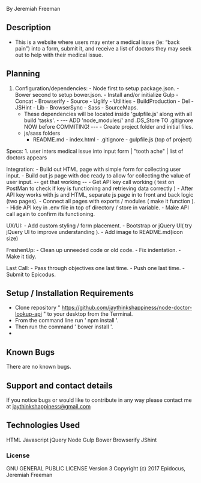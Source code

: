 By Jeremiah Freeman

## Description
 - This is a website where users may enter a medical issue (ie: “back pain”) into a form, submit it, and receive a list of doctors they may seek out to help with their medical issue.


## Planning
  1. Configuration/dependencies:
    - Node first to setup package.json.
    - Bower second to setup bower.json.
    - Install and/or initialize Gulp - Concat - Browserify - Source - Uglify - Utilities - BuildProduction - Del - JSHint - Lib - BrowserSync - Sass - SourceMaps.
        - These dependencies will be located inside 'gulpfile.js' along with all build 'tasks'.
    - --- ADD 'node_modules/' and .DS_Store TO .gitignore NOW before COMMITING! ---
    - Create project folder and initial files.
      - js/sass folders
        - README.md - index.html - .gitignore - gulpfile.js (top of project)


  Specs:
    1. user inters medical issue into input form | "tooth ache" | list of doctors appears


  Integration:
    - Build out HTML page with simple form for collecting user input.
    - Build out js page with doc ready to allow for collecting the value of user input.
    -- get that working --
    - Get API key call working ( test on PostMan to check if key is functioning and retrieving data correctly )
    - After API key works with js and HTML, separate js page in to front and back logic (two pages).
    - Connect all pages with exports / modules ( make it function ).
    - Hide API key in .env file in top of directory / store in variable.
    - Make API call again to confirm its functioning.


  UX/UI:
    - Add custom styling / form placement.
    - Bootstrap or jQuery UI( try jQuery UI to improve understanding ).
    - Add image to README.md(icon size)


  FreshenUp:
    - Clean up unneeded code or old code.
    - Fix indentation.
    - Make it tidy.


  Last Call:
    - Pass through objectives one last time.
    - Push one last time.
    - Submit to Epicodus.


## Setup / Installation Requirements
  - Clone repository " https://github.com/jaythinkshappiness/node-doctor-lookup-api " to your desktop from the Terminal.
  - From the command line run ' npm install '.
  - Then run the command ' bower install '.
  -

## Known Bugs

There are no known bugs.

## Support and contact details

If you notice bugs or would like to contribute in any way please contact me at jaythinkshappiness@gmail.com

## Technologies Used

HTML
Javascript
jQuery
Node
Gulp
Bower
Browserify
JShint





### License
GNU GENERAL PUBLIC LICENSE Version 3
Copyright (c) 2017 Epidocus, Jeremiah Freeman
